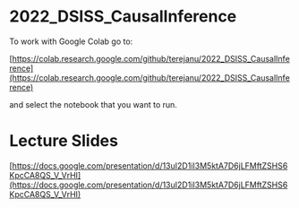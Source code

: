 # 2022_DSISS_CausalInference

To work with Google Colab go to:

[https://colab.research.google.com/github/terejanu/2022_DSISS_CausalInference](https://colab.research.google.com/github/terejanu/2022_DSISS_CausalInference)

and select the notebook that you want to run.

# Lecture Slides

[https://docs.google.com/presentation/d/13uI2D1iI3M5ktA7D6jLFMftZSHS6KpcCA8QS_V_VrHI](https://docs.google.com/presentation/d/13uI2D1iI3M5ktA7D6jLFMftZSHS6KpcCA8QS_V_VrHI)
